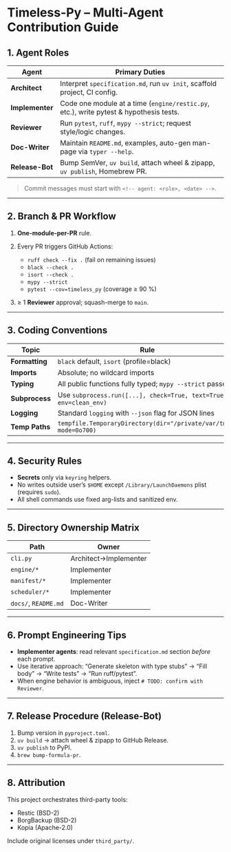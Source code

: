 # Timeless-Py – Multi-Agent Contribution Guide

<!-- Keep this file at project root so every coding agent sees it immediately -->

## 1. Agent Roles

| Agent           | Primary Duties                                                                         |
| --------------- | -------------------------------------------------------------------------------------- |
| **Architect**   | Interpret `specification.md`, run `uv init`, scaffold project, CI config.              |
| **Implementer** | Code one module at a time (`engine/restic.py`, etc.), write pytest & hypothesis tests. |
| **Reviewer**    | Run `pytest`, `ruff`, `mypy --strict`; request style/logic changes.                    |
| **Doc-Writer**  | Maintain `README.md`, examples, auto-gen man-page via `typer --help`.                  |
| **Release-Bot** | Bump SemVer, `uv build`, attach wheel & zipapp, `uv publish`, Homebrew PR.             |

> Commit messages must start with `<!-- agent: <role>, <date> -->`.

---

## 2. Branch & PR Workflow

1. **One-module-per-PR** rule.
2. Every PR triggers GitHub Actions:

   * `ruff check --fix .` (fail on remaining issues)
   * `black --check .`
   * `isort --check .`
   * `mypy --strict`
   * `pytest --cov=timeless_py` (coverage ≥ 90 %)
3. ≥ 1 **Reviewer** approval; squash-merge to `main`.

---

## 3. Coding Conventions

| Topic          | Rule                                                              |
| -------------- | ----------------------------------------------------------------- |
| **Formatting** | `black` default, `isort` (profile=black)                          |
| **Imports**    | Absolute; no wildcard imports                                     |
| **Typing**     | All public functions fully typed; `mypy --strict` passes          |
| **Subprocess** | Use `subprocess.run([...], check=True, text=True, env=clean_env)` |
| **Logging**    | Standard `logging` with `--json` flag for JSON lines              |
| **Temp Paths** | `tempfile.TemporaryDirectory(dir="/private/var/tmp", mode=0o700)` |

---

## 4. Security Rules

* **Secrets** only via `keyring` helpers.
* No writes outside user’s `$HOME` except `/Library/LaunchDaemons` plist (requires `sudo`).
* All shell commands use fixed arg-lists and sanitized env.

---

## 5. Directory Ownership Matrix

| Path                 | Owner                 |
| -------------------- | --------------------- |
| `cli.py`             | Architect→Implementer |
| `engine/*`           | Implementer           |
| `manifest/*`         | Implementer           |
| `scheduler/*`        | Implementer           |
| `docs/`, `README.md` | Doc-Writer            |

---

## 6. Prompt Engineering Tips

* **Implementer agents**: read relevant `specification.md` section *before* each prompt.
* Use iterative approach: “Generate skeleton with type stubs” → “Fill body” → “Write tests” → “Run ruff/pytest”.
* When engine behavior is ambiguous, inject `# TODO: confirm with Reviewer`.

---

## 7. Release Procedure (Release-Bot)

1. Bump version in `pyproject.toml`.
2. `uv build` → attach wheel & zipapp to GitHub Release.
3. `uv publish` to PyPI.
4. `brew bump-formula-pr`.

---

## 8. Attribution

This project orchestrates third-party tools:

* Restic (BSD-2)
* BorgBackup (BSD-2)
* Kopia (Apache-2.0)

Include original licenses under `third_party/`.

